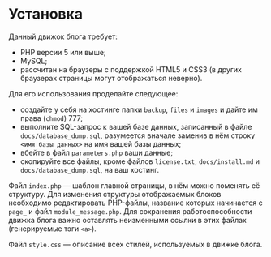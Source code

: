 # Установка

Данный движок блога требует:

* PHP версии 5 или выше;
* MySQL;
* рассчитан на браузеры с поддержкой HTML5 и CSS3 (в других браузерах страницы могут отображаться неверно).

Для его использования проделайте следующее:

* создайте у себя на хостинге папки `backup`, `files` и `images` и дайте им права (`chmod`) 777;
* выполните SQL-запрос к вашей базе данных, записанный в файле `docs/database_dump.sql`, разумеется вначале заменив в нём строку `<имя_базы_данных>` на имя вашей базы данных;
* вбейте в файл `parameters.php` ваши данные;
* скопируйте все файлы, кроме файлов `license.txt`, `docs/install.md` и `docs/database_dump.sql`, на ваш хостинг.

Файл `index.php` &mdash; шаблон главной страницы, в нём можно поменять её структуру. Для изменения структуры отображаемых блоков необходимо редактировать PHP-файлы, название которых начинается с `page_` и файл `module_message.php`. Для сохранения работоспособности движка блога важно оставлять неизменными ссылки в этих файлах (генерируемые тэги `<a>`).

Файл `style.css` &mdash; описание всех стилей, используемых в движке блога.
